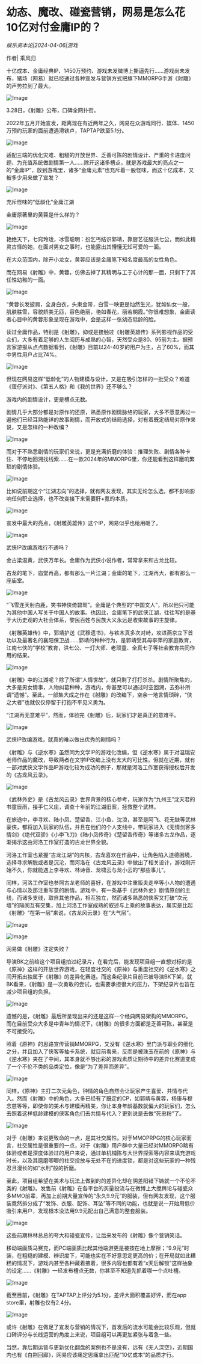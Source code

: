 # 幼态、魔改、碰瓷营销，网易是怎么花10亿对付金庸IP的？

*娱乐资本论|2024-04-06|游戏*

作者| 乘风归

十亿成本、金庸经典IP、1450万预约、游戏未发微博上撕逼先行……游戏尚未发布，猪场（网易）就已经通过各种宣发与营销方式把旗下MMORPG手游《射雕》的声势拉到了最大。

![Image](http://static.ylzbl.com/uploads/ueditor/php/upload/image/20240406/1712372663361429.png)

3.28日，《射雕》公布，口碑全网扑街。

2022年五月开始宣发，距离现在有近两年之久，网易在众游戏同行、媒体、1450万预约玩家的面前遭遇滑铁卢，TAPTAP跌至5.1分。

![Image](http://static.ylzbl.com/uploads/ueditor/php/upload/image/20240406/1712372664835329.jpeg)

适配三端的优化灾难、粗糙的开放世界、乏善可陈的剧情设计、严重的卡进度问题、为充值系统做剧情第一人……除开这诸多槽点，就是游戏最大的亮点之一的“金庸IP”，放到游戏里，诸多“金庸元素”也充斥着一股怪味，而这十亿成本，又被多少用来做了宣发？

![Image](https://mmbiz.qpic.cn/mmbiz_png/jNZszpkibXx8r0eeusveAtyj98pKeBEz7tMuAmiadsyvAk4l30TZvmgP03RGX0iaosuL5yVawsdblYqeWUcOTHYoQ/640?wx_fmt=png&tp=wxpic&wxfrom=5&wx_lazy=1&wx_co=1)

充斥怪味的“低龄化”金庸江湖

金庸原著里的黄蓉是什么样的？

![Image](http://static.ylzbl.com/uploads/ueditor/php/upload/image/20240406/1712372664667446.png)

艳绝天下，七窍玲珑，冰雪聪明：扮乞丐结识郭靖，靠厨艺征服洪七公，而如此精灵古怪的她，在面对男女之事时，也能露出其懵懂无知可爱的一面。

在大众范围内，除开小龙女，黄蓉应该是金庸笔下知名度最高的女性角色。

而在网易《射雕》中，黄蓉，仿佛去掉了其精明与工于心计的那一面，只剩下了其任性幼稚的一面。

![Image](http://static.ylzbl.com/uploads/ueditor/php/upload/image/20240406/1712372665744066.jpeg)

“黄蓉长发披肩，全身白衣，头束金带，白雪一映更是灿然生光，犹如仙女一般，肌肤胜雪，容貌娇美无匹，容色绝丽，艳如春花，丽若朝霞。”你很难想象，金庸读者心目中的黄蓉形象呈现在游戏中，会是这样一张幼态低龄的脸。

读过金庸作品，特别是《射雕》，抑或是接触过《射雕英雄传》系列影视作品的受众们，大多有着足够的人生阅历与成熟的心智，天然受众是80、95前为主。据预言家游报从点点数据看到，《射雕》目前以24-40岁的用户为主，占了60%，而其中男性用户占比74%。

![Image](http://static.ylzbl.com/uploads/ueditor/php/upload/image/20240406/1712372665701272.jpeg)

但现在网易这样“低龄化”的人物建模与设计，又是在吸引怎样的一批受众？难道《蛋仔派对》、《第五人格》和《我的世界》还不够么？

游戏内的剧情设计，更是槽点无数。

剧情几乎大部分都是对原作的还原，熟悉原作剧情脉络的玩家，大多不愿意再过一遍他们已经耳熟能详的故事剧情，而开放式的结局选择，对有着既定结局对原作来说，又是怎样的一种改编？

![Image](http://static.ylzbl.com/uploads/ueditor/php/upload/image/20240406/1712372665958280.jpeg)

而对于不熟悉剧情的玩家们来说，更是充满折磨的体验：推理失败、剧情各种卡住、不停地回溯找线索……在一款2024年的MMORPG里，你还能看到这样磨叽繁琐的剧情体验。

![Image](http://static.ylzbl.com/uploads/ueditor/php/upload/image/20240406/1712372666121686.png)

比如说前期这个“江湖志向”的选择，就有网友发现，其实无论怎么选，都不影响影响任何职业选择，也不改变接下来需要肝+氪的本质。

![Image](http://static.ylzbl.com/uploads/ueditor/php/upload/image/20240406/1712372667251103.png)

宣发中最大的亮点，《射雕英雄传》这个IP，网易似乎也给用砸了。

![Image](https://mmbiz.qpic.cn/mmbiz_png/jNZszpkibXx8r0eeusveAtyj98pKeBEz7ejDSZf97dAE3mMYqSpwDp0blV0YsOONibSOjLz8EycRV8uxj7xc8QIg/640?wx_fmt=png&tp=wxpic&wxfrom=5&wx_lazy=1&wx_co=1)

武侠IP改编游戏行不通吗？

金古梁温黄，武侠万年长。金庸作为武侠小说作者，常常拿来和古龙比较。

古龙的笔下，庙堂再高，都有那么一片江湖；金庸的笔下，江湖再大，都有那么一座庙堂。

![Image](http://static.ylzbl.com/uploads/ueditor/php/upload/image/20240406/1712372668146816.jpeg)

“飞雪连天射白鹿，笑书神侠倚碧鸳”。金庸是个典型的“中国文人”，所以他只可能为其他中国人写关于中国人的故事。也因此，金庸笔下的武侠江湖，往往写的是基于大历史观的大社会体系，黎民百姓与民族大义永远是收束故事的主旋律。

《射雕英雄传》中，郭靖护送《武穆遗书》，与铁木真多次对峙，攻进燕京立下首功以及最著名的襄阳保卫战……郭靖的种种行为，是郭靖受其母李萍的家庭教育，江南七侠的“学校”教育，洪七公、一灯大师、老顽童、全真七子等社会教育共同作用的结果。

![Image](http://static.ylzbl.com/uploads/ueditor/php/upload/image/20240406/1712372668812075.png)

《射雕》中的江湖呢？除了所谓“人情世故”，就只剩了打打杀杀。剧情所聚焦的，大多是男女情事，人物纠葛种种，游戏内，你甚至可以通过时空回溯，去弥补所谓“遗憾”。至此，一部集大成之作在《射雕》的改编下，空余一地言情琐碎，“侠之大者”也就仅仅停留于打抱不平见义勇为。

“江湖再无意难平”，然而，体验完《射雕》后，玩家们才是真正的意难平。

![Image](http://static.ylzbl.com/uploads/ueditor/php/upload/image/20240406/1712372669983151.jpeg)

武侠IP改编游戏，就真的难以做出优秀的剧情吗？

《射雕》与《逆水寒》虽然同为文学IP的游戏化改编，但《逆水寒》属于对温瑞安老师作品的魔改，导致两者在文学IP改编上没有太大的可比性。但就在近期，就有一部对武侠文学作品IP游戏化较为成功的例子，那就是河洛工作室获得授权后开发的《古龙风云录》。

![Image](http://static.ylzbl.com/uploads/ueditor/php/upload/image/20240406/1712372670185372.jpeg)

《武林外史》是《古龙风云录》世界背景的核心参考，玩家作为“九州王”沈天君的书童辰雨，接手仁义庄，调查十年前的江湖旧案，拯救整个武林。

在旅途中，李寻欢、陆小凤、楚留香、江小鱼、沈浪，甚至是阿飞、花无缺等武林豪侠，都将加入玩家的队伍，并且在他们的个人支线中，带玩家进入《无情剑客多情剑》《绝代双骄》《小李飞刀》《陆小凤传奇》《楚留香传奇》等诸多古龙作品，逐渐揭示这由河洛工作室打造的古龙世界全貌。

河洛工作室也紧握“古龙江湖”的内核，古龙喜欢在作品中，让角色陷入道德困境，选择寻求解脱或者是沉沦，而河洛在《古龙风云录》中做出了相关设计，游戏刚开始不久，你就能遇上李寻欢、林诗音、龙啸云与龙小云的“那些事儿”。

同样，河洛工作室也参照古龙老师的喜好，在游戏中注重贩夫走卒等小人物的遭遇与心情以及那注重写意的剧情。游戏中，有一条基于《武林外史》剧情原创的主线，而诸多支线，取自其他作品，相互独立，然而诸多熟悉的侠客又打破“次元墙”的隔阂互有交集，加上河洛工作室成熟的叙述与上乘的故事表达，属实是比起《射雕》“在第一层”来说，《古龙风云录》在“大气层”。

![Image](http://static.ylzbl.com/uploads/ueditor/php/upload/image/20240406/1712372670297118.jpeg)

![Image](https://mmbiz.qpic.cn/mmbiz_png/jNZszpkibXx8r0eeusveAtyj98pKeBEz7gMbSIRF8ujdpJibC3CLgiaEEY6kJq4YuKUC4cv1ZG4kjEVEHhs35Zn3Q/640?wx_fmt=png&tp=wxpic&wxfrom=5&wx_lazy=1&wx_co=1)

网易做《射雕》注定失败？

导演BK之前给这个项目组拍过纪录片，在看完后，能发现项目组一直想对标的是《原神》这样的开放世界游戏，在轻度社交的《原神》与重度社交的《逆水寒》之间开拓出独属于《射雕》的差异化赛道。而这条纪录片目前已被导演BK下架，就BK看来，《射雕》是一次勇敢的尝试，也需要承担很大的压力，下架纪录片也旨在减少项目组的负担。

![Image](http://static.ylzbl.com/uploads/ueditor/php/upload/image/20240406/1712372671755320.jpeg)

遗憾的是，《射雕》最后所呈现出来的还是这样一个经典网易架构的MMORPG。而在目前受众大多是中青年的情况下，《射雕》的很多方面都是乏善可陈，甚至是不可接受的。

照着《原神》的思路宣传营销MMORPG，又没有《逆水寒》里门派与职业的细化之分，并且加入了侠客等抽卡系统，就目前看来，反而是被珠玉在前的《原神》与《逆水寒》夹在了中间，其本身就不够出彩的游戏素质让期待中的差异化赛道变成了一个不伦不类的品类定位，像是“为了差异而差异”。

![Image](http://static.ylzbl.com/uploads/ueditor/php/upload/image/20240406/1712372671932069.png)

同样，《原神》主打二次元角色，钟情的角色自然会让玩家产生喜爱、共情与代入。然而《射雕》中的角色，大多已经有了既定的CP，如郭靖与黄蓉，杨康与穆念慈等等，即使你的美术与建模再精美，你让本身年龄基数就偏大的玩家们，怎么去照着这样低龄建模的侠客角色们去共情与代入？更别说是去做“死忠粉”了。

![Image](http://static.ylzbl.com/uploads/ueditor/php/upload/image/20240406/1712372672808188.jpeg)

对于《射雕》来说更致命的一点，是其社交属性。对于MMOPRPG的核心玩家而言，社交属性是很重要的一点，对于《射雕》用户群中大量已经对MMORPG略有体验或者是深度体验过的用户来说，通过单机铺陈与大世界探索等内容来填充游戏时长，以及其磨磨唧唧的社交投放与无处不在的进度锁，都是对这些玩家的一种残忍且漫长的如“水刑”般的折磨。

至此，项目组希望在美术与玩法上做到的的差异化却在阴差阳错下铸就一个不伦不类的《射雕》。发售前《射雕》在各平台的买量投流与在微博上大搅舆论与碰瓷众多MMO前辈，再加上前期大量宣传的“永久9.9元”的服装，但有网友发现，这个服装竟然拆分成了“发饰、衣服、配饰、耳坠”等不同的功能，也就是说一开始用低价吸引来用户，发现根本没法用9.9元配出自己满意的整套服装。

![Image](http://static.ylzbl.com/uploads/ueditor/php/upload/image/20240406/1712372672151124.jpeg)

这些前期林林总总的夸大和碰瓷宣传，让后来发布的《射雕》像个营销笑话。

移动端画质马赛克，而PC端画质比起其他端游更是被按在地上摩擦；“9.9元”时装，在粗糙的建模、辨识度下，可能也实在不好意思定更高的价；在开局就如此糟糕的情况下，游戏内甚至各种藏着掖着，很多内容也都有着“x天后解锁”这样抽象的设定……《射雕》一经发布槽点无数，你甚至不知道先抓着哪一个点吐槽。

![Image](http://static.ylzbl.com/uploads/ueditor/php/upload/image/20240406/1712372673106775.jpeg)

截至目前，《射雕》在TAPTAP上评分为5.1分，差评大面积覆盖好评，而在app store里，射雕也仅有2.4分。

![Image](http://static.ylzbl.com/uploads/ueditor/php/upload/image/20240406/1712372673252894.jpeg)

或许《射雕》在做足了宣发与营销的情况下，首发后的流水可能会比较乐观，但就口碑评分与长线运营的角度上来说，项目组可以再更加紧张与着急一些。

当然，靠后期运营与更新优化翻盘的案例也不是没有，远有《无人深空》，近期国内也有《白荆回廊》，网易应该痛定思痛拿出匹配“10亿成本”的品质才行。


